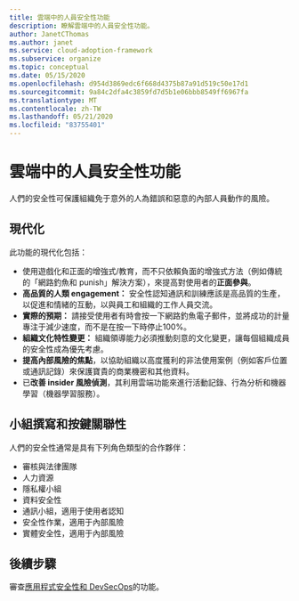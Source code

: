 ```yaml
---
title: 雲端中的人員安全性功能
description: 瞭解雲端中的人員安全性功能。
author: JanetCThomas
ms.author: janet
ms.service: cloud-adoption-framework
ms.subservice: organize
ms.topic: conceptual
ms.date: 05/15/2020
ms.openlocfilehash: d954d3869edc6f668d4375b87a91d519c50e17d1
ms.sourcegitcommit: 9a84c2dfa4c3859fd7d5b1e06bbb8549ff6967fa
ms.translationtype: MT
ms.contentlocale: zh-TW
ms.lasthandoff: 05/21/2020
ms.locfileid: "83755401"
---
```

# <a name="people-security-functions-in-the-cloud"></a>雲端中的人員安全性功能

人們的安全性可保護組織免于意外的人為錯誤和惡意的內部人員動作的風險。

## <a name="modernization"></a>現代化

此功能的現代化包括：

- 使用遊戲化和正面的增強式/教育，而不只依賴負面的增強式方法（例如傳統的「網路釣魚和 punish」解決方案），來提高對使用者的**正面參與**。
- **高品質的人類 engagement：** 安全性認知通訊和訓練應該是高品質的生產，以促進和情緒的互動，以與員工和組織的工作人員交流。
- **實際的預期：** 請接受使用者有時會按一下網路釣魚電子郵件，並將成功的計量專注于減少速度，而不是在按一下時停止100%。
- **組織文化特性變更：** 組織領導能力必須推動刻意的文化變更，讓每個組織成員的安全性成為優先考慮。
- **提高內部風險的焦點**，以協助組織以高度獲利的非法使用案例（例如客戶位置或通訊記錄）來保護寶貴的商業機密和其他資料。
- 已**改善 insider 風險偵測**，其利用雲端功能來進行活動記錄、行為分析和機器學習（機器學習服務）。

## <a name="team-composition-and-key-relationships"></a>小組撰寫和按鍵關聯性

人們的安全性通常是具有下列角色類型的合作夥伴：

- 審核與法律團隊
- 人力資源
- 隱私權小組
- 資料安全性
- 通訊小組，適用于使用者認知
- 安全性作業，適用于內部風險
- 實體安全性，適用于內部風險

<!-- cSpell:ignore apsec -->

## <a name="next-steps"></a>後續步驟

審查[應用程式安全性和 DevSecOps](./cloud-security-apsec-devsecops.md)的功能。
